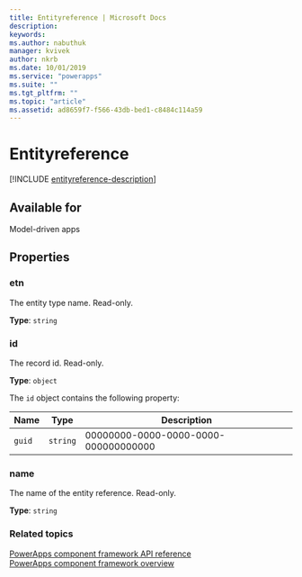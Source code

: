 ```yaml
---
title: Entityreference | Microsoft Docs
description: 
keywords:
ms.author: nabuthuk
manager: kvivek
author: nkrb
ms.date: 10/01/2019
ms.service: "powerapps"
ms.suite: ""
ms.tgt_pltfrm: ""
ms.topic: "article"
ms.assetid: ad8659f7-f566-43db-bed1-c8484c114a59
---
```


# Entityreference

[!INCLUDE [entityreference-description](includes/entityreference-description.md)]

## Available for 

Model-driven apps

## Properties

### etn

The entity type name. Read-only.

**Type**: `string`

### id

The record id. Read-only.

**Type**: `object`

The `id` object contains the following property:

|Name|Type|Description|
|--|--|--|
|`guid`|`string`|00000000-0000-0000-0000-000000000000|

### name

The name of the entity reference. Read-only.

**Type**: `string`

### Related topics

[PowerApps component framework API reference](../reference/index.md)<br/>
[PowerApps component framework overview](../overview.md)
